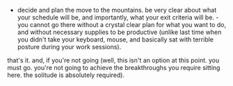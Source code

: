- decide and plan the move to the mountains. be very clear about what your schedule will be, and importantly, what your exit criteria will be. - you cannot go there without a crystal clear plan for what you want to do, and without necessary supplies to be productive (unlike last time when you didn't take your keyboard, mouse, and basically sat with terrible posture during your work sessions).

that's it. and, if you're not going (well, this isn't an option at this point. you must go. you're not going to achieve the breakthroughs you require sitting here. the solitude is absolutely required).

